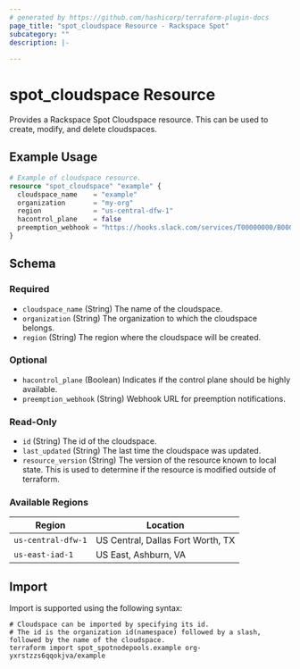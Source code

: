 ```yaml
---
# generated by https://github.com/hashicorp/terraform-plugin-docs
page_title: "spot_cloudspace Resource - Rackspace Spot"
subcategory: ""
description: |-
  
---
```


# spot_cloudspace Resource

Provides a Rackspace Spot Cloudspace resource. This can be used to create, modify, and delete cloudspaces.

## Example Usage

```terraform
# Example of cloudspace resource.
resource "spot_cloudspace" "example" {
  cloudspace_name    = "example"
  organization       = "my-org"
  region             = "us-central-dfw-1"
  hacontrol_plane    = false
  preemption_webhook = "https://hooks.slack.com/services/T00000000/B00000000/XXXXXXXXXXXXXXXXXXXXXXXX"
}
```

<!-- schema generated by tfplugindocs -->
## Schema

### Required

- `cloudspace_name` (String) The name of the cloudspace.
- `organization` (String) The organization to which the cloudspace belongs.
- `region` (String) The region where the cloudspace will be created.

### Optional

- `hacontrol_plane` (Boolean) Indicates if the control plane should be highly available.
- `preemption_webhook` (String) Webhook URL for preemption notifications.

### Read-Only

- `id` (String) The id of the cloudspace.
- `last_updated` (String) The last time the cloudspace was updated.
- `resource_version` (String) The version of the resource known to local state. This is used to determine if the resource is modified outside of terraform.

### Available Regions

| Region             | Location                          |
|--------------------|-----------------------------------|
| `us-central-dfw-1` | US Central, Dallas Fort Worth, TX |
| `us-east-iad-1`    | US East, Ashburn, VA              |

## Import

Import is supported using the following syntax:

```shell
# Cloudspace can be imported by specifying its id.
# The id is the organization id(namespace) followed by a slash, followed by the name of the cloudspace.
terraform import spot_spotnodepools.example org-yxrstzzs6qqokjva/example
```

